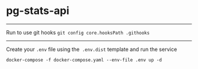 # pg-stats-api

---

Run to use git hooks `git config core.hooksPath .githooks`

---

Create your `.env` file using the` .env.dist` template and run the service

```
docker-compose -f docker-compose.yaml --env-file .env up -d
```